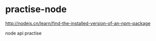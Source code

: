 # practise-node

http://nodejs.cn/learn/find-the-installed-version-of-an-npm-package

node api practise
